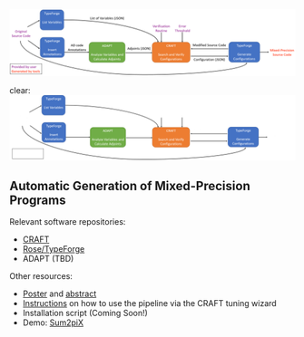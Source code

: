 ![Pipeline Diagram](/pipeline.png)

clear:
![Pipeline Diagram](/Picture_clear.png)
## Automatic Generation of Mixed-Precision Programs

Relevant software repositories:

* [CRAFT](https://github.com/crafthpc/craft)
* [Rose/TypeForge](https://github.com/rose-compiler/rose-develop)
* ADAPT (TBD)

Other resources:

* [Poster](/poster.pdf) and [abstract](/extended_abstract.pdf)
* [Instructions](https://github.com/crafthpc/craft/blob/master/README.md#variable-mode-newer) on how to use the pipeline via the CRAFT tuning wizard
* Installation script (Coming Soon!)
* Demo: [Sum2piX](https://www.youtube.com/watch?v=uRdvEc77cBY)
